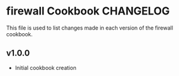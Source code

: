 firewall Cookbook CHANGELOG
=======================
This file is used to list changes made in each version of the firewall cookbook.

v1.0.0
------
- Initial cookbook creation
